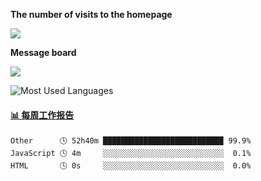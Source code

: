 **The number of visits to the homepage**


[![](https://count.getloli.com/get/@SmaIIstars.github.readme)](https://count.getloli.com/)


**Message board**


[![](https://chat.getloli.com/room/@SmaIIstars.github/svg?width=600&height=100&limit=20&theme=light&fontSize=14)](https://chat.getloli.com/room/@SmaIIstars.github)


![Most Used Languages](https://github-readme-stats.vercel.app/api/top-langs/?username=SmaIIstars&theme=dark&layout=compact)

<!-- waka-box start -->
#### <a href="https://gist.github.com/7bedf98e5eb1c9dafa176cc06c2428a5" target="_blank">📊 每周工作报告</a>
```text
Other      🕓 52h40m ██████████████████████████▉ 99.9%
JavaScript 🕓 4m     ░░░░░░░░░░░░░░░░░░░░░░░░░░░  0.1%
HTML       🕓 0s     ░░░░░░░░░░░░░░░░░░░░░░░░░░░  0.0%
```
<!-- Powered by https://github.com/journey-ad/waka-box-go . -->
<!-- waka-box end -->
